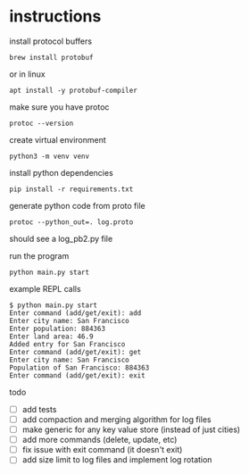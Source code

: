 # instructions

install protocol buffers
```commandline
brew install protobuf
```

or in linux
```commandline
apt install -y protobuf-compiler
```

make sure you have protoc
```commandline
protoc --version
```

create virtual environment
```commandline
python3 -m venv venv
```

install python dependencies
```commandline
pip install -r requirements.txt
```

generate python code from proto file
```commandline
protoc --python_out=. log.proto
```

should see a log_pb2.py file

run the program
```commandline
python main.py start
```

example REPL calls
```commandline
$ python main.py start
Enter command (add/get/exit): add
Enter city name: San Francisco
Enter population: 884363
Enter land area: 46.9
Added entry for San Francisco
Enter command (add/get/exit): get
Enter city name: San Francisco
Population of San Francisco: 884363
Enter command (add/get/exit): exit
```

todo
- [ ] add tests
- [ ] add compaction and merging algorithm for log files
- [ ] make generic for any key value store (instead of just cities)
- [ ] add more commands (delete, update, etc)
- [ ] fix issue with exit command (it doesn't exit)
- [ ] add size limit to log files and implement log rotation
